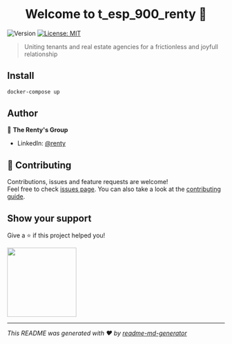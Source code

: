 <h1 align="center">Welcome to t_esp_900_renty 👋</h1>
<p>
  <img alt="Version" src="https://img.shields.io/badge/version-1.0.0-blue.svg?cacheSeconds=2592000" />
  <a href="#" target="_blank">
    <img alt="License: MIT" src="https://img.shields.io/badge/License-MIT-yellow.svg" />
  </a>
</p>

> Uniting tenants and real estate agencies for a frictionless and joyfull relationship

## Install

```sh
docker-compose up
```

## Author

👤 **The Renty's Group**

* LinkedIn: [@renty](https://linkedin.com/in/renty)


## 🤝 Contributing

Contributions, issues and feature requests are welcome!<br />Feel free to check [issues page](https://github.com/BillotP/t_esp_900_renty/issues). You can also take a look at the [contributing guide](opensource.renty.io/contributing).


## Show your support

Give a ⭐️ if this project helped you!

<a href="https://www.patreon.com/renty">
  <img src="https://c5.patreon.com/external/logo/become_a_patron_button@2x.png" width="160">
</a>

***
_This README was generated with ❤️ by [readme-md-generator](https://github.com/kefranabg/readme-md-generator)_